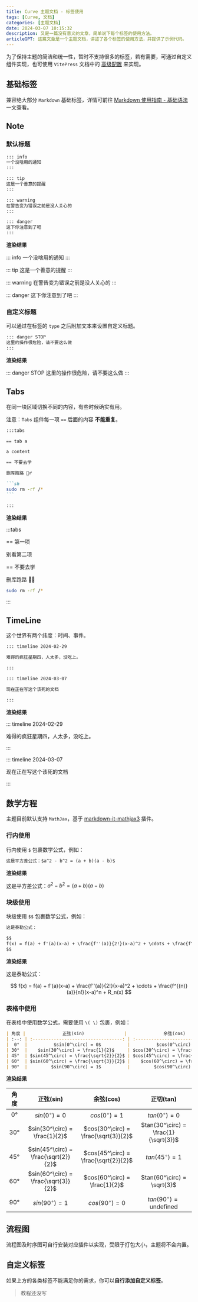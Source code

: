 ```yaml
---
title: Curve 主题文档 - 标签使用
tags: [Curve, 文档]
categories: [主题文档]
date: 2024-03-07 10:15:32
description: 又是一篇没有意义的文章，简单说下每个标签的使用方法。
articleGPT: 这篇文章是一个主题文档，讲述了各个标签的使用方法，并提供了示例代码。
---
```


为了保持主题的简洁和统一性，暂时不支持很多的标签，若有需要，可通过自定义组件实现，也可使用 `VitePress` 文档中的 [高级配置](https://vitepress.dev/zh/guide/markdown#advanced-configuration) 来实现。

## 基础标签

兼容绝大部分 `Markdown` 基础标签，详情可前往 [Markdown 使用指南 - 基础语法](/posts/2022/0710) 一文查看。

## Note

### 默认标题

```md
::: info
一个没啥用的通知
:::

::: tip
这是一个善意的提醒
:::

::: warning
在警告变为错误之前是没人关心的
:::

::: danger
这下你注意到了吧
:::
```

**渲染结果**

::: info
一个没啥用的通知
:::

::: tip
这是一个善意的提醒
:::

::: warning
在警告变为错误之前是没人关心的
:::

::: danger
这下你注意到了吧
:::

### 自定义标题

可以通过在标签的 `type` 之后附加文本来设置自定义标题。

```md
::: danger STOP
这里的操作很危险，请不要这么做
:::
```

**渲染结果**

::: danger STOP
这里的操作很危险，请不要这么做
:::

## Tabs

在同一块区域切换不同的内容，有些时候确实有用。

注意：`Tabs` 组件每一项 `==` 后面的内容 **不能重复**。

````md
:::tabs

== tab a

a content

== 不要去学

删库跑路 🏃‍♂️

```sh
sudo rm -rf /*
```

:::
````

**渲染结果**

:::tabs

== 第一项

别看第二项

== 不要去学

删库跑路 🏃‍♂️

```sh
sudo rm -rf /*
```

:::

## TimeLine

这个世界有两个纬度：时间、事件。

```md
::: timeline 2024-02-29

难得的疯狂星期四，人太多，没吃上。

:::

::: timeline 2024-03-07

现在正在写这个该死的文档

:::
```

**渲染结果**

::: timeline 2024-02-29

难得的疯狂星期四，人太多，没吃上。

:::

::: timeline 2024-03-07

现在正在写这个该死的文档

:::

## 数学方程

主题目前默认支持 `MathJax`，基于 [markdown-it-mathjax3](https://www.npmjs.com/package/markdown-it-mathjax3) 插件。

### 行内使用

行内使用 `$` 包裹数学公式，例如：

```md
这是平方差公式：$a^2 - b^2 = (a + b)(a - b)$
```

**渲染结果**

这是平方差公式：$a^2 - b^2 = (a + b)(a - b)$

### 块级使用

块级使用 `$$` 包裹数学公式，例如：

```md
这是泰勒公式：

$$
f(x) = f(a) + f'(a)(x-a) + \frac{f''(a)}{2!}(x-a)^2 + \cdots + \frac{f^{(n)}(a)}{n!}(x-a)^n + R_n(x)
$$
```

**渲染结果**

这是泰勒公式：

$$
f(x) = f(a) + f'(a)(x-a) + \frac{f''(a)}{2!}(x-a)^2 + \cdots + \frac{f^{(n)}(a)}{n!}(x-a)^n + R_n(x)
$$

### 表格中使用

在表格中使用数学公式，需要使用 `\( \)` 包裹，例如：

```md
| 角度 |              正弦(sin)               |              余弦(cos)               |              正切(tan)               |
| :--: | :----------------------------------: | :----------------------------------: | :----------------------------------: |
|  0°  |          $sin(0^\circ) = 0$          |          $cos(0^\circ) = 1$          |          $tan(0^\circ) = 0$          |
| 30°  |    $sin(30^\circ) = \frac{1}{2}$     | $cos(30^\circ) = \frac{\sqrt{3}}{2}$ | $tan(30^\circ) = \frac{1}{\sqrt{3}}$ |
| 45°  | $sin(45^\circ) = \frac{\sqrt{2}}{2}$ | $cos(45^\circ) = \frac{\sqrt{2}}{2}$ |         $tan(45^\circ) = 1$          |
| 60°  | $sin(60^\circ) = \frac{\sqrt{3}}{2}$ |    $cos(60^\circ) = \frac{1}{2}$     |      $tan(60^\circ) = \sqrt{3}$      |
| 90°  |         $sin(90^\circ) = 1$          |         $cos(90^\circ) = 0$          |  $tan(90^\circ) = \text{undefined}$  |
```

**渲染结果**

| 角度 |              正弦(sin)               |              余弦(cos)               |              正切(tan)               |
| :--: | :----------------------------------: | :----------------------------------: | :----------------------------------: |
|  0°  |          $sin(0^\circ) = 0$          |          $cos(0^\circ) = 1$          |          $tan(0^\circ) = 0$          |
| 30°  |    $sin(30^\circ) = \frac{1}{2}$     | $cos(30^\circ) = \frac{\sqrt{3}}{2}$ | $tan(30^\circ) = \frac{1}{\sqrt{3}}$ |
| 45°  | $sin(45^\circ) = \frac{\sqrt{2}}{2}$ | $cos(45^\circ) = \frac{\sqrt{2}}{2}$ |         $tan(45^\circ) = 1$          |
| 60°  | $sin(60^\circ) = \frac{\sqrt{3}}{2}$ |    $cos(60^\circ) = \frac{1}{2}$     |      $tan(60^\circ) = \sqrt{3}$      |
| 90°  |         $sin(90^\circ) = 1$          |         $cos(90^\circ) = 0$          |  $tan(90^\circ) = \text{undefined}$  |

## 流程图

流程图及时序图可自行安装对应插件以实现，受限于打包大小，主题将不会内置。

## 自定义标签

如果上方的各类标签不能满足你的需求，你可以**自行添加自定义标签**。

> 教程还没写
